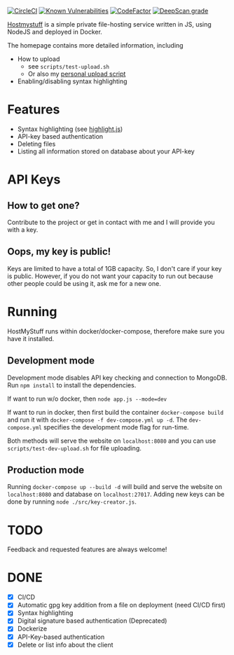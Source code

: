 [![CircleCI](https://circleci.com/gh/JurisMajors/hostmystuff.svg?style=shield)](https://circleci.com/gh/JurisMajors/hostmystuff)
[![Known Vulnerabilities](https://snyk.io//test/github/JurisMajors/hostmystuff/badge.svg?targetFile=package.json)](https://snyk.io//test/github/JurisMajors/hostmystuff?targetFile=package.json)
[![CodeFactor](https://www.codefactor.io/repository/github/jurismajors/hostmystuff/badge)](https://www.codefactor.io/repository/github/jurismajors/hostmystuff)
[![DeepScan grade](https://deepscan.io/api/teams/5550/projects/7391/branches/73694/badge/grade.svg)](https://deepscan.io/dashboard#view=project&tid=5550&pid=7391&bid=73694)



[Hostmystuff](https://www.hostmystuff.xyz/) is a simple private file-hosting service written in JS, using NodeJS and deployed in Docker.

The homepage contains more detailed information, including
* How to upload
    * see `scripts/test-upload.sh`
    * Or also my [personal upload script](https://github.com/JurisMajors/dotfiles/blob/master/bin/upload)
* Enabling/disabling syntax highlighting

# Features
- Syntax highlighting (see [highlight.js](https://highlightjs.org/))
- API-key based authentication
- Deleting files
- Listing all information stored on database about your API-key

# API Keys
## How to get one?
Contribute to the project or get in contact with me and I will provide you with a key.
## Oops, my key is public!
Keys are limited to have a total of 1GB capacity. So, I don't care if your key is public. However, if you do not want your capacity to run out because other people could be using it, ask me for a new one.
# Running 
HostMyStuff runs within docker/docker-compose, therefore make sure you have it installed.
## Development mode
Development mode disables API key checking and connection to MongoDB.
Run `npm install` to install the dependencies.

If want to run w/o docker, then `node app.js --mode=dev` 

If want to run in docker, then first build the container `docker-compose build` and run it with `docker-compose -f dev-compose.yml up -d`.
The `dev-compose.yml` specifies the development mode flag for run-time.

Both methods will serve the website on `localhost:8080` and you can use `scripts/test-dev-upload.sh` for file uploading.

## Production mode
Running `docker-compose up --build -d` will build and serve the website on `localhost:8080` and database on `localhost:27017`.
Adding new keys can be done by running `node ./src/key-creator.js`.

# TODO
Feedback and requested features are always welcome!

# DONE
- [x] CI/CD
- [x] Automatic gpg key addition from a file on deployment (need CI/CD first)
- [x] Syntax highlighting
- [x] Digital signature based authentication (Deprecated)
- [x] Dockerize
- [x] API-Key-based authentication
- [x] Delete or list info about the client
